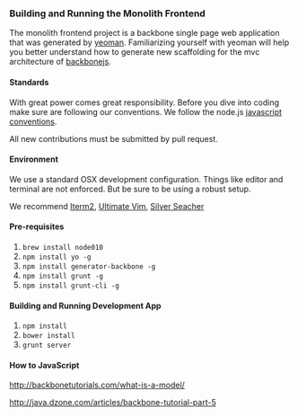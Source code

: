 ### Building and Running the Monolith Frontend
The monolith frontend project is a backbone single page web application that was generated by [yeoman](http://yeoman.io/). Familiarizing yourself with yeoman will help you better understand how to generate new scaffolding for the mvc architecture of [backbonejs](http://backbonejs.org/).

#### Standards
With great power comes great responsibility. Before you dive into coding make sure are following our conventions. We follow the node.js [javascript conventions](https://github.com/felixge/node-style-guide).

All new contributions must be submitted by pull request.

#### Environment
We use a standard OSX development configuration. Things like editor and terminal are not enforced. But be sure to be using a robust setup.

We recommend [Iterm2](http://iterm2.com/), [Ultimate Vim](http://vim.spf13.com/), [Silver Seacher](https://github.com/rking/ag.vim)

#### Pre-requisites
1. `brew install node010`
2. `npm install yo -g`
3. `npm install generator-backbone -g`
2. `npm install grunt -g`
3. `npm install grunt-cli -g`

#### Building and Running Development App
1. `npm install`
2. `bower install`
3. `grunt server`

#### How to JavaScript

http://backbonetutorials.com/what-is-a-model/

http://java.dzone.com/articles/backbone-tutorial-part-5

